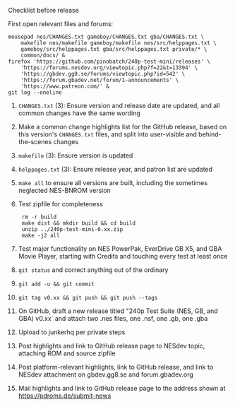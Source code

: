 Checklist before release

First open relevant files and forums:

    mousepad nes/CHANGES.txt gameboy/CHANGES.txt gba/CHANGES.txt \
        makefile nes/makefile gameboy/makefile nes/src/helppages.txt \
        gameboy/src/helppages.txt gba/src/helppages.txt private/* \
        common/docs/ &
    firefox 'https://github.com/pinobatch/240p-test-mini/releases' \
        'https://forums.nesdev.org/viewtopic.php?f=22&t=13394' \
        'https://gbdev.gg8.se/forums/viewtopic.php?id=542' \
        'https://forum.gbadev.net/forum/1-announcements' \
        'https://www.patreon.com/' &
    git log --oneline

1. `CHANGES.txt` (3): Ensure version and release date are updated,
   and all common changes have the same wording
2. Make a common change highlights list for the GitHub release,
   based on this version's `CHANGES.txt` files, and split into
   user-visible and behind-the-scenes changes
3. `makefile` (3): Ensure version is updated
4. `helppages.txt` (3): Ensure release year, and patron list
   are updated
5. `make all` to ensure all versions are built, including the
   sometimes neglected NES-BNROM version
6. Test zipfile for completeness

        rm -r build
        make dist && mkdir build && cd build
        unzip ../240p-test-mini-0.xx.zip
        make -j2 all

7. Test major functionality on NES PowerPak, EverDrive GB X5, and
   GBA Movie Player, starting with Credits and touching every test
   at least once
8. `git status` and correct anything out of the ordinary
9. `git add -u && git commit`
10. `git tag v0.xx && git push && git push --tags`
11. On GitHub, draft a new release titled
    "240p Test Suite (NES, GB, and GBA) v0.xx`
    and attach two .nes files, one .nsf, one .gb, one .gba
12. Upload to junkerhq per private steps
13. Post highlights and link to GitHub release page to NESdev topic,
    attaching ROM and source zipfile
14. Post platform-relevant highlights, link to GitHub release, and
    link to NESdev attachment on gbdev.gg8.se and forum.gbadev.org
15. Mail highlights and link to GitHub release page to the
    address shown at <https://pdroms.de/submit-news>
